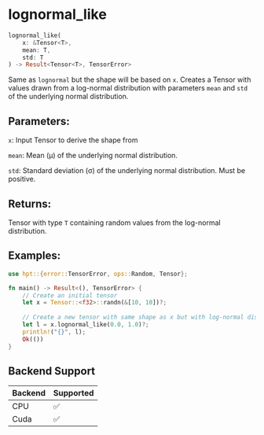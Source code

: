 # lognormal_like
```rust
lognormal_like(
    x: &Tensor<T>,
    mean: T,
    std: T
) -> Result<Tensor<T>, TensorError>
```
Same as `lognormal` but the shape will be based on `x`. Creates a Tensor with values drawn from a log-normal distribution with parameters `mean` and `std` of the underlying normal distribution.

## Parameters:
`x`: Input Tensor to derive the shape from

`mean`: Mean (μ) of the underlying normal distribution.

`std`: Standard deviation (σ) of the underlying normal distribution. Must be positive.

## Returns:
Tensor with type `T` containing random values from the log-normal distribution.

## Examples:
```rust
use hpt::{error::TensorError, ops::Random, Tensor};

fn main() -> Result<(), TensorError> {
    // Create an initial tensor
    let x = Tensor::<f32>::randn(&[10, 10])?;
    
    // Create a new tensor with same shape as x but with log-normal distribution
    let l = x.lognormal_like(0.0, 1.0)?;
    println!("{}", l);
    Ok(())
}
```
## Backend Support
| Backend | Supported |
|---------|-----------|
| CPU     | ✅         |
| Cuda    | ✅        |